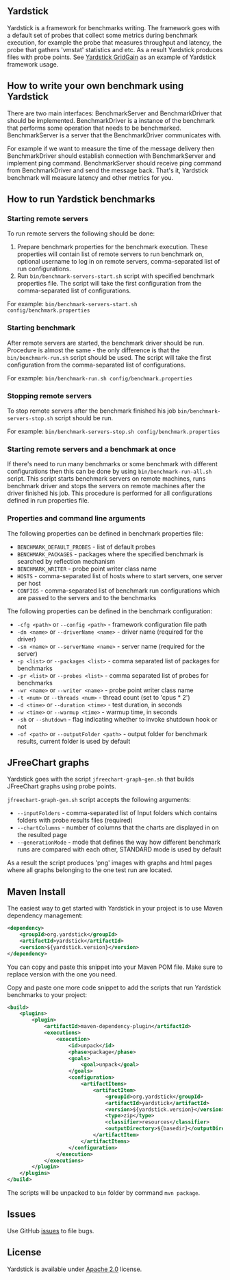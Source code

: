 ## Yardstick
Yardstick is a framework for benchmarks writing. The framework goes with a default set of probes that collect some
metrics during benchmark execution, for example the probe that measures throughput and latency, the probe that gathers
'vmstat' statistics and etc. As a result Yardstick produces files with probe points.
See [Yardstick GridGain](https://github.com/gridgain/yardstick-gridgain) as an example of Yardstick framework usage.

## How to write your own benchmark using Yardstick
There are two main interfaces: BenchmarkServer and BenchmarkDriver that should be implemented.
BenchmarkDriver is a instance of the benchmark that performs some operation that needs to be benchmarked.
BenchmarkServer is a server that the BenchmarkDriver communicates with.

For example if we want to measure the time of the message delivery then BenchmarkDriver should establish
connection with BenchmarkServer and implement ping command. BenchmarkServer should receive ping command
from BenchmarkDriver and send the message back.
That's it, Yardstick benchmark will measure latency and other metrics for you.

## How to run Yardstick benchmarks

### Starting remote servers
To run remote servers the following should be done:

1. Prepare benchmark properties for the benchmark execution. These properties will contain list of remote servers
to run benchmark on, optional username to log in on remote servers, comma-separated list of run configurations.
2. Run `bin/benchmark-servers-start.sh` script with specified benchmark properties file. The script will take the first
configuration from the comma-separated list of configurations.

For example:
`bin/benchmark-servers-start.sh config/benchmark.properties`

### Starting benchmark
After remote servers are started, the benchmark driver should be run. Procedure is almost the same - the only
difference is that the `bin/benchmark-run.sh` script should be used. The script will take the first
configuration from the comma-separated list of configurations.

For example:
`bin/benchmark-run.sh config/benchmark.properties`

### Stopping remote servers
To stop remote servers after the benchmark finished his job `bin/benchmark-servers-stop.sh` script should be run.

For example:
`bin/benchmark-servers-stop.sh config/benchmark.properties`

### Starting remote servers and a benchmark at once
If there's need to run many benchmarks or some benchmark with different configurations then this can be done
by using `bin/benchmark-run-all.sh` script. This script starts benchmark servers on remote machines, 
runs benchmark driver and stops the servers on remote machines after the driver finished his job. 
This procedure is performed for all configurations defined in run properties file.

### Properties and command line arguments

The following properties can be defined in benchmark properties file:

* `BENCHMARK_DEFAULT_PROBES` - list of default probes
* `BENCHMARK_PACKAGES` - packages where the specified benchmark is searched by reflection mechanism
* `BENCHMARK_WRITER` - probe point writer class name
* `HOSTS` - comma-separated list of hosts where to start servers, one server per host
* `CONFIGS` - comma-separated list of benchmark run configurations which are passed to the servers and to the benchmarks

The following properties can be defined in the benchmark configuration:

* `-cfg <path>` or `--config <path>` - framework configuration file path
* `-dn <name>` or `--driverName <name>` - driver name (required for the driver)
* `-sn <name>` or `--serverName <name>` - server name (required for the server)
* `-p <list>` or `--packages <list>` - comma separated list of packages for benchmarks
* `-pr <list>` or `--probes <list>` - comma separated list of probes for benchmarks
* `-wr <name>` or `--writer <name>` - probe point writer class name
* `-t <num>` or `--threads <num>` - thread count (set to 'cpus * 2')
* `-d <time>` or `--duration <time>` - test duration, in seconds
* `-w <time>` or `--warmup <time>` - warmup time, in seconds
* `-sh` or `--shutdown` - flag indicating whether to invoke shutdown hook or not
* `-of <path>` or `--outputFolder <path>` - output folder for benchmark results, current folder is used by default

## JFreeChart graphs
Yardstick goes with the script `jfreechart-graph-gen.sh` that builds JFreeChart graphs using probe points.

`jfreechart-graph-gen.sh` script accepts the following arguments:

* `--inputFolders` - comma-separated list of Input folders which contains folders with probe results files (required)
* `--chartColumns` - number of columns that the charts are displayed in on the resulted page
* `--generationMode` - mode that defines the way how different benchmark runs are compared with each other,
STANDARD mode is used by default

As a result the script produces 'png' images with graphs and html pages where all graphs belonging to the one test run
are located.

## Maven Install
The easiest way to get started with Yardstick in your project is to use Maven dependency management:

```xml
<dependency>
    <groupId>org.yardstick</groupId>
    <artifactId>yardstick</artifactId>
    <version>${yardstick.version}</version>
</dependency>
```

You can copy and paste this snippet into your Maven POM file. Make sure to replace version with the one you need.

Copy and paste one more code snippet to add the scripts that run Yardstick benchmarks to your project:

```xml
<build>
    <plugins>
        <plugin>
            <artifactId>maven-dependency-plugin</artifactId>
            <executions>
                <execution>
                    <id>unpack</id>
                    <phase>package</phase>
                    <goals>
                        <goal>unpack</goal>
                    </goals>
                    <configuration>
                        <artifactItems>
                            <artifactItem>
                                <groupId>org.yardstick</groupId>
                                <artifactId>yardstick</artifactId>
                                <version>${yardstick.version}</version>
                                <type>zip</type>
                                <classifier>resources</classifier>
                                <outputDirectory>${basedir}</outputDirectory>
                            </artifactItem>
                        </artifactItems>
                    </configuration>
                </execution>
            </executions>
        </plugin>
    </plugins>
</build>
```

The scripts will be unpacked to `bin` folder by command `mvn package`.

## Issues
Use GitHub [issues](https://github.com/gridgain/yardstick/issues) to file bugs.

## License
Yardstick is available under [Apache 2.0](http://www.apache.org/licenses/LICENSE-2.0.html) license.
